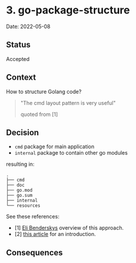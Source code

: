 # 3. go-package-structure

Date: 2022-05-08

## Status

Accepted

## Context

How to structure Golang code?

> "The cmd layout pattern is very useful"
> 
> quoted from [1]
> 
> 
## Decision

* `cmd` package for main application
* `internal` package to contain other go modules

resulting in:

````
.
├── cmd
├── doc
├── go.mod
├── go.sum
├── internal
└── resources
````


See these references:
* [1] [Eli Benderskys](https://github.com/eliben/modlib) overview of this approach.
* [2] [this article](https://medium.com/golang-learn/go-project-layout-e5213cdcfaa2) for an introduction.

## Consequences
